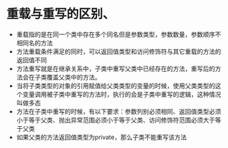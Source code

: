 # 重载与重写的区别、
- 重载指的是在同一个类中存在多个同名但是参数类型，参数数量，参数顺序不相同名的方法
- 方法重载条件满足的同时，可以返回值类型和访问修饰符与其它重载的方法的返回值不同
- 方法重写就是在继承关系中，子类中重写父类中已经存在的方法，重写后的方法会在子类覆盖父类中的方法。
- 当将子类类型的对象的引用赋值给父类类型的变量的时候，使用父类类型的这个变量调用被子类中重写的方法时，执行的会是子类中重写的逻辑，这种情况叫做多态
- 方法在子类中重写的时候，有以下要求：参数列别必须相同、返回值类型必须小于等于父类、抛出异常范围必须小于等于父类、访问修饰符范围必须大于等于父类
- 如果父类的方法返回值类型为private，那么子类不能重写该方法